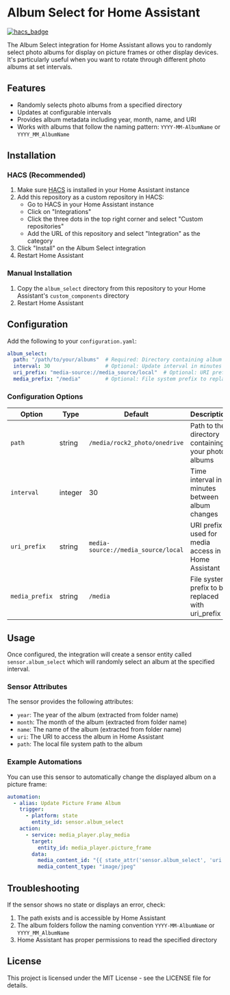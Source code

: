 # Album Select for Home Assistant

[![hacs_badge](https://img.shields.io/badge/HACS-Custom-orange.svg)](https://github.com/custom-components/hacs)

The Album Select integration for Home Assistant allows you to randomly select photo albums for display on picture frames or other display devices. It's particularly useful when you want to rotate through different photo albums at set intervals.

## Features

- Randomly selects photo albums from a specified directory
- Updates at configurable intervals
- Provides album metadata including year, month, name, and URI
- Works with albums that follow the naming pattern: `YYYY-MM-AlbumName` or `YYYY_MM_AlbumName`

## Installation

### HACS (Recommended)

1. Make sure [HACS](https://hacs.xyz/) is installed in your Home Assistant instance
2. Add this repository as a custom repository in HACS:
   - Go to HACS in your Home Assistant instance
   - Click on "Integrations"
   - Click the three dots in the top right corner and select "Custom repositories"
   - Add the URL of this repository and select "Integration" as the category
3. Click "Install" on the Album Select integration
4. Restart Home Assistant

### Manual Installation

1. Copy the `album_select` directory from this repository to your Home Assistant's `custom_components` directory
2. Restart Home Assistant

## Configuration

Add the following to your `configuration.yaml`:

```yaml
album_select:
  path: "/path/to/your/albums"  # Required: Directory containing album folders
  interval: 30                  # Optional: Update interval in minutes (default: 30)
  uri_prefix: "media-source://media_source/local"  # Optional: URI prefix for media access
  media_prefix: "/media"        # Optional: File system prefix to replace with uri_prefix
```

### Configuration Options

| Option | Type | Default | Description |
|--------|------|---------|-------------|
| `path` | string | `/media/rock2_photo/onedrive` | Path to the directory containing your photo albums |
| `interval` | integer | 30 | Time interval in minutes between album changes |
| `uri_prefix` | string | `media-source://media_source/local` | URI prefix used for media access in Home Assistant |
| `media_prefix` | string | `/media` | File system prefix to be replaced with uri_prefix |

## Usage

Once configured, the integration will create a sensor entity called `sensor.album_select` which will randomly select an album at the specified interval.

### Sensor Attributes

The sensor provides the following attributes:

- `year`: The year of the album (extracted from folder name)
- `month`: The month of the album (extracted from folder name)
- `name`: The name of the album (extracted from folder name)
- `uri`: The URI to access the album in Home Assistant
- `path`: The local file system path to the album

### Example Automations

You can use this sensor to automatically change the displayed album on a picture frame:

```yaml
automation:
  - alias: Update Picture Frame Album
    trigger:
      - platform: state
        entity_id: sensor.album_select
    action:
      - service: media_player.play_media
        target:
          entity_id: media_player.picture_frame
        data:
          media_content_id: "{{ state_attr('sensor.album_select', 'uri') }}"
          media_content_type: "image/jpeg"
```

## Troubleshooting

If the sensor shows no state or displays an error, check:
1. The path exists and is accessible by Home Assistant
2. The album folders follow the naming convention `YYYY-MM-AlbumName` or `YYYY_MM_AlbumName`
3. Home Assistant has proper permissions to read the specified directory

## License

This project is licensed under the MIT License - see the LICENSE file for details.